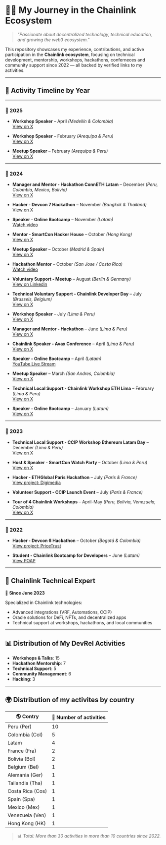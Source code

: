 # 👨‍💻 My Journey in the Chainlink Ecosystem

> _"Passionate about decentralized technology, technical education, and growing the web3 ecosystem."_

This repository showcases my experience, contributions, and active participation in the **Chainlink ecosystem**, focusing on technical development, mentorship, workshops, hackathons, conferneces and community support since 2022 — all backed by verified links to my activities.

---

## 📅 Activity Timeline by Year

---

### 📆 2025

- **Workshop Speaker** – April *(Medellín & Colombia)*  
  [View on X](https://x.com/space4build/status/1910555307119362508?s=46&t=xZwu9y0l8ACyMwWB7pH3Rg )

- **Workshop Speaker** – February *(Arequipa & Peru)*  
  [View on X](https://x.com/space4build/status/1892764779833401516?s=46&t=xZwu9y0l8ACyMwWB7pH3Rg )

- **Meetup Speaker** – February *(Arequipa & Peru)*  
  [View on X](https://x.com/space4build/status/1892770527992801497?s=46&t=xZwu9y0l8ACyMwWB7pH3Rg )

---

### 📆 2024

- **Manager and Mentor - Hackathon ConnETH Latam** – December *(Peru, Colombia, Mexico, Bolivia)*  
  [View on X](https://x.com/space4build/status/1877411965972172855?s=46&t=xZwu9y0l8ACyMwWB7pH3Rg )

- **Hacker - Devcon 7 Hackathon** – November *(Bangkok & Thailand)*  
  [View on X](https://x.com/simonxpe/status/1857950536357843352?s=46&t=xZwu9y0l8ACyMwWB7pH3Rg )

- **Speaker - Online Bootcamp** – November *(Latam)*  
  [Watch video](https://youtu.be/Fh7tGGg7Nnk?si=1JtjQZQCbfzbBU50 )

- **Mentor - SmartCon Hacker House** – October *(Hong Kong)*  
  [View on X](https://x.com/smartcontract/status/1851428813164499171?s=67 )

- **Meetup Speaker** – October *(Madrid & Spain)*  
  [View on X](https://x.com/space4build/status/1848780090056052906?s=46&t=xZwu9y0l8ACyMwWB7pH3Rg )

- **Hackathon Mentor** – October *(San Jose / Costa Rica)*  
  [Watch video](https://youtu.be/Fh7tGGg7Nnk?si=1JtjQZQCbfzbBU50 )

- **Voluntary Support - Meetup** – August *(Berlin & Germany)*  
[View on Linkedin](https://www.linkedin.com/feed/update/urn:li:activity:7232266917837729792/ )

- **Technical Voluntary Support - Chainlink Developer Day** – July *(Brussels,  Belgium)*  
  [View on X](https://x.com/space4build/status/1815427381428998375?s=46&t=xZwu9y0l8ACyMwWB7pH3Rg )

- **Workshop Speaker** – July *(Lima & Peru)*  
  [View on X](https://x.com/space4build/status/1808324040299274613?s=46&t=xZwu9y0l8ACyMwWB7pH3Rg )

- **Manager and Mentor - Hackathon** – June *(Lima & Peru)*  
  [View on X](https://x.com/lbarragan/status/1805012011899666478?s=46&t=xZwu9y0l8ACyMwWB7pH3Rg )

- **Chainlink Speaker - Avax Conference** – April *(Lima & Peru)*  
  [View on X](https://x.com/space4build/status/1781882830600945980?s=46&t=xZwu9y0l8ACyMwWB7pH3Rg )

- **Speaker - Online Bootcamp** – April *(Latam)*  
  [YouTube Live Stream](https://www.youtube.com/live/jSOUic4xGfQ?si=jpnwt53lA0sEioYJ )

- **Meetup Speaker** – March *(San Andres, Colombia)*  
  [View on X](https://x.com/simonxpe/status/1767598419605070058?s=46&t=xZwu9y0l8ACyMwWB7pH3Rg )

- **Technical Local Support - Chainlink Workshop ETH Lima** – February *(Lima & Peru)*  
  [View on X](https://x.com/space4build/status/1756488829203058969?s=46&t=xZwu9y0l8ACyMwWB7pH3Rg )

- **Speaker - Online Bootcamp** – January *(Latam)*  
  [View on X](https://x.com/javosalomon/status/1749405367312806203?s=46&t=xZwu9y0l8ACyMwWB7pH3Rg )

---

### 📆 2023

- **Technical Local Support - CCIP Workshop Ethereum Latam Day** – December *(Lima & Peru)*  
  [View on X](https://x.com/space4build/status/1731473870102679720?s=46&t=xZwu9y0l8ACyMwWB7pH3Rg )

- **Host & Speaker - SmartCon Watch Party** – October *(Lima & Peru)*  
  [View on X](https://x.com/simonxpe/status/1713716570659201382?s=46&t=xZwu9y0l8ACyMwWB7pH3Rg )

- **Hacker - ETHGlobal Paris Hackathon** – July *(Paris & France)*  
  [View project: Digimedia](https://ethglobal.com/showcase/digimedia-3fqo4 )

- **Volunteer Support - CCIP Launch Event** – July *(Paris & France)*

- **Tour of 4 Chainlink Workshops** – April-May *(Peru, Bolivia, Venezuela, Colombia)*  
  [View on X](https://x.com/simonxpe/status/1645286095897198594?s=46&t=xZwu9y0l8ACyMwWB7pH3Rg )

---

### 📆 2022



- **Hacker - Devcon 6 Hackathon** – October *(Bogotá & Colombia)*  
  [View project: PriceTrust](https://ethglobal.com/showcase/pricetrust-dj0yo )

- **Student - Chainlink Bootcamp for Developers** – June *(Latam)*  
  [View POAP](https://collectors.poap.xyz/token/5139787 )

---

## 🧠 Chainlink Technical Expert

📅 **Since June 2023**

Specialized in Chainlink technologies:
- Advanced integrations (VRF, Automations, CCIP)
- Oracle solutions for DeFi, NFTs, and decentralized apps
- Technical support at workshops, hackathons, and local communities

---

## 📊 Distribution of My DevRel Activities



- **Workshops & Talks**: 15
- **Hackathon Mentorship**: 7
- **Technical Support**: 5
- **Community Management**: 6
- **Hacking**: 3

---

## 🌍 Distribution of my activites by country

| 🌎 Contry       | 🔢 Number of activities |
|------------------------|--------------------------|
| Peru (Per)             | 10                       |
| Colombia (Col)         | 5                        |
| Latam                  | 4                        |
| France (Fra)           | 2                        |
| Bolivia (Bol)          | 2                        |
| Belgium (Bel)          | 1                        |
| Alemania (Ger)         | 1                        |
| Tailandia (Tha)        | 1                        |
| Costa Rica (Cos)       | 1                        |
| Spain (Spa)            | 1                        |
| Mexico (Mex)           | 1                        |
| Venezuela (Ven)        | 1                        |
| Hong Kong (HK)         | 1                        |

> 📊 *Total: More than 30 activities in more than 10 countries since 2022.*
